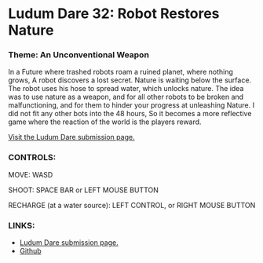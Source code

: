 # Ludum Dare 32: Robot Restores Nature

### Theme: An Unconventional Weapon

In a Future where trashed robots roam a ruined planet, where nothing grows, A robot discovers a lost secret. Nature is waiting below the surface. The robot uses his hose to spread water, which unlocks nature. The idea was to use nature as a weapon, and for all other robots to be broken and malfunctioning, and for them to hinder your progress at unleashing Nature. I did not fit any other bots into the 48 hours, So it becomes a more reflective game where the reaction of the world is the players reward.

[Visit the Ludum Dare submission page.](http://ludumdare.com/compo/ludum-dare-32/?action=preview&uid=44649)

### CONTROLS:

MOVE: WASD

SHOOT: SPACE BAR or LEFT MOUSE BUTTON

RECHARGE (at a water source): LEFT CONTROL, or RIGHT MOUSE BUTTON



### LINKS:

- [Ludum Dare submission page.](http://ludumdare.com/compo/ludum-dare-32/?action=preview&uid=44649)
- [Github](http://github.com/shrapx/ludum_dare_32)
